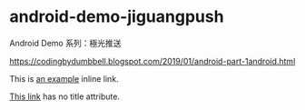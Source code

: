 # android-demo-jiguangpush
Android Demo 系列：極光推送

https://codingbydumbbell.blogspot.com/2019/01/android-part-1android.html


This is [an example](http://example.com/ "Title") inline link.

[This link](http://example.net/) has no title attribute.
